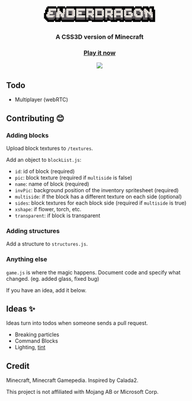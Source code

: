 <h1 align="center">
  <a href="https://enderdragon.berryscript.com">
    <img src="/textures/title/background/title-upscale.png" alt="Enderdragon">
  </a>
</h1>
<p align="center">
  <h3 align="center">
A CSS3D version of Minecraft
  </h3>
  <h3 align="center">
    <a href="https://enderdragon.berryscript.com">Play it now</a>
  </h3>
</p>
<p align="center">
  <a target='_blank' href='https://github.com/barhatsor/enderdragon/releases'><img src='https://img.shields.io/github/v/release/barhatsor/enderdragon?color=green&include_prereleases'/></a>
</p>

## Todo
- Multiplayer (webRTC)

## Contributing :blush:

### Adding blocks

Upload block textures to `/textures`.

Add an object to `blockList.js`:
- `id`: id of block (required)
- `pic`: block texture (required if `multiside` is false)
- `name`: name of block (required)
- `invPic`: background position of the inventory spritesheet (required)
- `multiside`: if the block has a different texture on each side (optional)
- `sides`: block textures for each block side (required if `multiside` is true)
- `xshape`: if flower, torch, etc.
- `transparent`: if block is transparent

### Adding structures

Add a structure to `structures.js`.

### Anything else

`game.js` is where the magic happens. Document code and specify what changed. (eg. added glass, fixed bug)

If you have an idea, add it below.

## Ideas :sparkles:

Ideas turn into todos when someone sends a pull request.

- Breaking particles
- Command Blocks
- Lighting, [tint](https://minecraft.gamepedia.com/Tint)

## Credit

Minecraft, Minecraft Gamepedia.
Inspired by Calada2.

This project is not affiliated with Mojang AB or Microsoft Corp.
